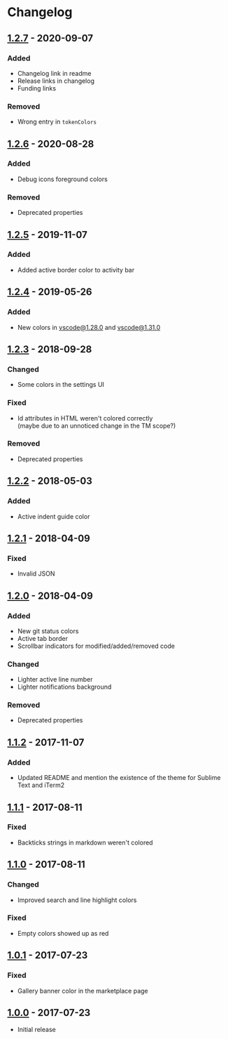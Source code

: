 # Changelog

## [1.2.7] - 2020-09-07
### Added
- Changelog link in readme
- Release links in changelog 
- Funding links

### Removed
- Wrong entry in `tokenColors`

## [1.2.6] - 2020-08-28
### Added
- Debug icons foreground colors

### Removed
- Deprecated properties

## [1.2.5] - 2019-11-07
### Added
- Added active border color to activity bar

## [1.2.4] - 2019-05-26
### Added
- New colors in vscode@1.28.0 and vscode@1.31.0

## [1.2.3] - 2018-09-28
### Changed
- Some colors in the settings UI

### Fixed
- Id attributes in HTML weren't colored correctly  
  (maybe due to an unnoticed change in the TM scope?)

### Removed
- Deprecated properties

## [1.2.2] - 2018-05-03
### Added
- Active indent guide color

## [1.2.1] - 2018-04-09
### Fixed
- Invalid JSON

## [1.2.0] - 2018-04-09
### Added
- New git status colors
- Active tab border
- Scrollbar indicators for modified/added/removed code

### Changed
- Lighter active line number
- Lighter notifications background

### Removed
- Deprecated properties

## [1.1.2] - 2017-11-07
### Added
- Updated README and mention the existence of the theme for Sublime Text and iTerm2

## [1.1.1] - 2017-08-11
### Fixed
- Backticks strings in markdown weren't colored

## [1.1.0] - 2017-08-11
### Changed
- Improved search and line highlight colors

### Fixed
- Empty colors showed up as red

## [1.0.1] - 2017-07-23
### Fixed
- Gallery banner color in the marketplace page

## [1.0.0] - 2017-07-23
- Initial release

[1.2.7]: https://github.com/Pustur/calamity-vscode/compare/1.2.6...1.2.7
[1.2.6]: https://github.com/Pustur/calamity-vscode/compare/1.2.5...1.2.6
[1.2.5]: https://github.com/Pustur/calamity-vscode/compare/1.2.4...1.2.5
[1.2.4]: https://github.com/Pustur/calamity-vscode/compare/1.2.3...1.2.4
[1.2.3]: https://github.com/Pustur/calamity-vscode/compare/1.2.2...1.2.3
[1.2.2]: https://github.com/Pustur/calamity-vscode/compare/1.2.1...1.2.2
[1.2.1]: https://github.com/Pustur/calamity-vscode/compare/1.2.0...1.2.1
[1.2.0]: https://github.com/Pustur/calamity-vscode/compare/1.1.2...1.2.0
[1.1.2]: https://github.com/Pustur/calamity-vscode/compare/1.1.1...1.1.2
[1.1.1]: https://github.com/Pustur/calamity-vscode/compare/1.1.0...1.1.1
[1.1.0]: https://github.com/Pustur/calamity-vscode/compare/1.0.1...1.1.0
[1.0.1]: https://github.com/Pustur/calamity-vscode/compare/1.0.0...1.0.1
[1.0.0]: https://github.com/Pustur/calamity-vscode/releases/tag/1.0.0
